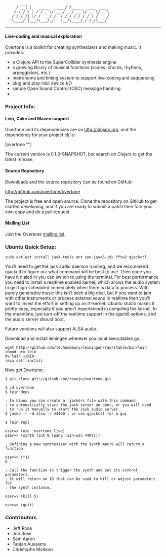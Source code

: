           ____                  __
         / __( )_  _____  _____/ /_____  ____  ___
        / / / / | / / _ \/ ___/ __/ __ \/ __ \/ _ \
       / /_/ /| |/ /  __/ /  / /_/ /_/ / / / /  __/
       \____/ |___/\___/_/   \__/\____/_/ /_/\___/

---------------------------------------------------------

#### Live-coding and musical exploration

Overtone is a toolkit for creating synthesizers and making music.  It provides:

* a Clojure API to the SuperCollider synthesis engine
* a growing library of musical functions (scales, chords, rhythms, arpeggiators, etc.)
* metronome and timing system to support live-coding and sequencing
* plug and play midi device I/O
* simple Open Sound Control (OSC) message handling
* 

### Project Info:

#### Lein, Cake and Maven support

Overtone and its dependencies are on http://clojars.org, and the dependency for
your project.clj is:

[overtone "<version>"]

The current version is 0.1.3-SNAPSHOT, but search on Clojars to get the latest
release.

#### Source Repository

Downloads and the source repository can be found on GitHub:

  http://github.com/overtone/overtone

The project is free and open source.  Clone the repository on GitHub to get
started developing, and if you are ready to submit a patch then fork your own
copy and do a pull request.  

#### Mailing List

Join the Overtone <a href="http://groups.google.com/group/overtone">mailing list</a>.

### Ubuntu Quick Setup:

    sudo apt-get install jack-tools ant sun-java6-jdk fftw3 qjackctl

You'll need to get the jack audio daemon running, and we recommend qjackctl to
figure out what command will be best to use.  Then once you have it dialed in you can
switch to using the terminal.  For best performance you need to install a
realtime enabled kernel, which allows the audio system to get high scheduled
immediately when there is data to process.  With purely generative music this
isn't such a big deal, but if you want to jam with other instruments or process
external sound in realtime then you'll want to invest the effort in setting up
an rt-kernel.  Ubuntu studio makes it pretty easy, especially if you aren't
experienced in compiling the kernel.  In the meantime, just turn-off the
realtime support in the qjacktl options, and the audio server should boot.

Future versions will also support ALSA audio.

Download and install leiningen wherever you local executables go:

    wget http://github.com/technomancy/leiningen/raw/stable/bin/lein 
    chmod u+x lein
    mv lein ~/bin  
    lein self-install

Now get Overtone:

    $ git clone git://github.com/rosejn/overtone.git

    $ cd overtone
    $ lein deps      

    ; In Linux you can create a .jackdrc file with this command 
    ; to automatically start the jack server on boot, or you will need
    ; to run it manually to start the Jack audio server.
    $ jackd -r -d alsa -r 44100 ; or use qjackctl for a gui

    $ lein repl

    user=> (use 'overtone.live)
    user=> (synth (out 0 (pan2 (sin-osc 440)))) 

    ; Defining a new synthesizer with the synth macro will return a function.

    user=> (*1) 
    5

    ; Call the function to trigger the synth and set its control parameters.
    ; It will return an ID that can be used to kill or adjust parameters for 
    ; the synth instance.

    user=> (kill 5)

    user=> (quit)

### Contributors

* Jeff Rose
* Jon Rose
* Sam Aaron
* Fabian Aussems
* Christophe McKeon 
